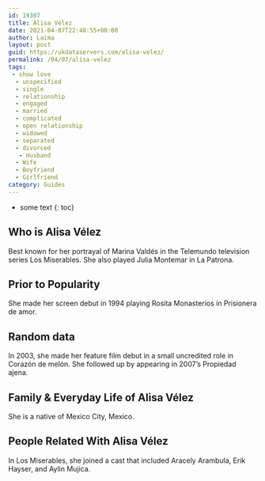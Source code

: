 ```yaml
---
id: 19307
title: Alisa Vélez
date: 2021-04-07T22:48:55+00:00
author: Laima
layout: post
guid: https://ukdataservers.com/alisa-velez/
permalink: /04/07/alisa-velez
tags:
 - show love
  - unspecified
  - single
  - relationship
  - engaged
  - married
  - complicated
  - open relationship
  - widowed
  - separated
  - divorced
   - Husband
  - Wife
  - Boyfriend
  - Girlfriend
category: Guides
---
```


* some text
{: toc}


## Who is Alisa Vélez
                  
                  
                  
Best known for her portrayal of Marina Valdés in the Telemundo television series Los Miserables. She also played Julia Montemar in La Patrona.
                  
              
            
              
            
                
                
                
## Prior to Popularity
                  
                  
                  
She made her screen debut in 1994 playing Rosita Monasterios in Prisionera de amor.
                  
              
            
              
            
                
                
                
## Random data
                  
                  
                  
In 2003, she made her feature film debut in a small uncredited role in Corazón de melón. She followed up by appearing in 2007&#8217;s Propiedad ajena.
                  
              
            
              
            
                
                
                
## Family & Everyday Life of Alisa Vélez
                  
                  
                  
She is a native of Mexico City, Mexico.
                  
              
            
              
            
                
                
                
## People Related With Alisa Vélez
                  
                  
                  
In Los Miserables, she joined a cast that included Aracely Arambula, Erik Hayser, and Aylin Mujica.
                  
              
            
              
            
                
              
            
              
              
            
            
              
            
          
          
          